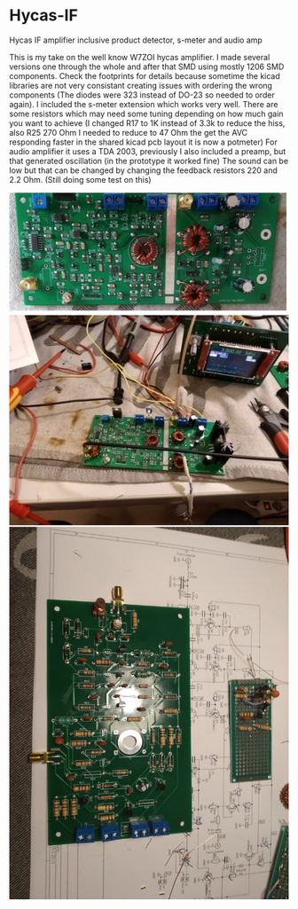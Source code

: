 # Hycas-IF
Hycas IF amplifier inclusive product detector, s-meter and audio amp

This is my take on the well know W7ZOI hycas amplifier. I made several versions one through the whole and after that SMD using mostly 1206 SMD components. Check the footprints for details because sometime the kicad libraries are not very consistant creating issues with ordering the wrong components (The diodes were 323 instead of DO-23 so needed to order again).
I included the s-meter extension which works very well. There are some resistors which may need some tuning depending on how much gain you want to achieve (I changed R17 to 1K instead of 3.3k to reduce the hiss, also R25 270 Ohm I needed to reduce to 47 Ohm the get the AVC responding faster in the shared kicad pcb layout it is now a potmeter)
For audio amplifier it uses a TDA 2003, previously I also included a preamp, but that generated oscillation (in the prototype it worked fine) The sound can be low but that can be changed by changing the feedback resistors 220 and 2.2 Ohm. (Still doing some test on this)

![VFO](https://github.com/paulh002/Hycas-IF/blob/master/hycas-a.jpg)
![VFO](https://github.com/paulh002/Hycas-IF/blob/master/HYCAS4.jpg)
![VFO](https://github.com/paulh002/Hycas-IF/blob/master/hycasjpg.jpg)

